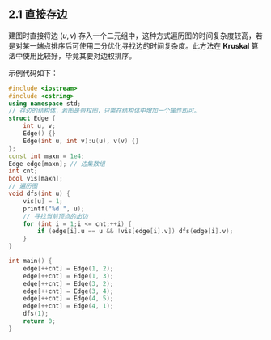 ## 2.1 直接存边

建图时直接将边 $(u,v)$ 存入一个二元组中，这种方式遍历图的时间复杂度较高，若是对某一端点排序后可使用二分优化寻找边的时间复杂度。此方法在 **Kruskal** 算法中使用比较好，毕竟其要对边权排序。

示例代码如下：

```cpp
#include <iostream>
#include <cstring>
using namespace std;
// 存边的结构体，若图是带权图，只需在结构体中增加一个属性即可。
struct Edge {
    int u, v;
    Edge() {}
    Edge(int u, int v):u(u), v(v) {}
};
const int maxn = 1e4;
Edge edge[maxn]; // 边集数组
int cnt;
bool vis[maxn];
// 遍历图
void dfs(int u) {
    vis[u] = 1;
    printf("%d ", u);
    // 寻找当前顶点的出边
    for (int i = 1;i <= cnt;++i) {
        if (edge[i].u == u && !vis[edge[i].v]) dfs(edge[i].v);
    }
}

int main() {
    edge[++cnt] = Edge(1, 2);
    edge[++cnt] = Edge(1, 3);
    edge[++cnt] = Edge(3, 2);
    edge[++cnt] = Edge(3, 4);
    edge[++cnt] = Edge(4, 5);
    edge[++cnt] = Edge(4, 1);
    dfs(1);
    return 0;
}
```